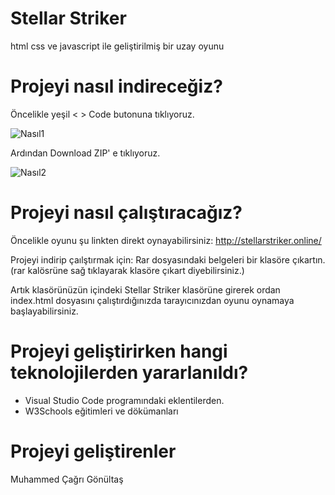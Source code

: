 # Stellar Striker
 html css ve javascript ile geliştirilmiş bir uzay oyunu
# Projeyi nasıl indireceğiz?
Öncelikle yeşil < > Code butonuna tıklıyoruz.

![Nasıl1](https://github.com/cagrigonultas/Stellar-Striker/assets/91600415/36471306-f53d-4e68-af38-832542c6824b)

Ardından Download ZIP' e tıklıyoruz.

![Nasıl2](https://github.com/cagrigonultas/Stellar-Striker/assets/91600415/5f9a1ed5-c017-4148-af47-50d8a0355c7d)

# Projeyi nasıl çalıştıracağız?
Öncelikle oyunu şu linkten direkt oynayabilirsiniz: http://stellarstriker.online/

Projeyi indirip çaılştırmak için:
Rar dosyasındaki belgeleri bir klasöre çıkartın. (rar kalösrüne sağ tıklayarak klasöre çıkart diyebilirsiniz.)

Artık klasörünüzün içindeki Stellar Striker klasörüne girerek ordan index.html dosyasını çalıştırdığınızda tarayıcınızdan oyunu oynamaya başlayabilirsiniz.

# Projeyi geliştirirken hangi teknolojilerden yararlanıldı?

* Visual Studio Code programındaki eklentilerden.
* W3Schools eğitimleri ve dökümanları

# Projeyi geliştirenler
Muhammed Çağrı Gönültaş
